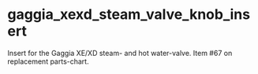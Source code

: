 # gaggia_xexd_steam_valve_knob_insert
Insert for the Gaggia XE/XD steam- and hot water-valve. Item #67 on replacement parts-chart.
